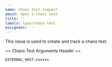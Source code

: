 ```yaml
---
name: Chaos test request
about: Open a chaos test
title: ''
labels: type/chaos-test
assignees: ''
---
```


This issue is used to create and track a chaos test.

== Chaos Test Arguments Header ==
```
EXTERNAL_HOST:xxxxxx
```
